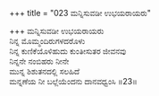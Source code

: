+++
title = "023 ಮನ್ನಿಸುವಡೀ ಉಭಯರಾಯರು"

+++
ಮನ್ನಿಸುವಡೀ ಉಭಯರಾಯರು  
ನಿನ್ನ ಮೊಮ್ಮಂದಿರುಗಳದರೊಳು  
ನಿನ್ನ ಕುಣಿಕೆಯೊಳಿಹುದು ಕುಂತೀಸುತರ ಜೀವನವು  
ನಿನ್ನನೇ ನಂಬಿಹರು ನೀನೇ  
ಮುನ್ನ ಶಿಶುತನದಲ್ಲಿ ಸಲಹಿದೆ  
ಮನ್ನಣೆಯ ನೀ ಬಲ್ಲೆಯೆಂದನು ದಾನವಧ್ವಂಸಿ     ॥23॥